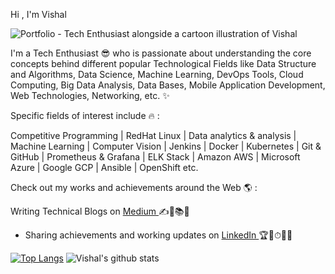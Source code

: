 Hi , I'm Vishal 

<img src="https://raw.githubusercontent.com/Vi1234sh12/Vi1234sh12/main/Scala.gif" alt="Portfolio  - Tech Enthusiast alongside a cartoon illustration of Vishal">

I'm a Tech Enthusiast 😎 who is passionate about understanding the core concepts behind different popular Technological Fields like Data Structure and Algorithms, Data Science, Machine Learning, DevOps Tools, Cloud Computing, Big Data Analysis, Data Bases, Mobile Application Development, Web Technologies, Networking, etc. ✨

Specific fields of interest include 🔥 :

Competitive Programming | RedHat Linux | Data analytics & analysis | Machine Learning  | Computer Vision | Jenkins | Docker | Kubernetes | Git & GitHub | Prometheus & Grafana | ELK Stack | Amazon AWS | Microsoft Azure | Google GCP  | Ansible | OpenShift etc.


Check out my works and achievements around the Web 🌎 :

Writing Technical Blogs on <a href="https://medium.com/https:/@vishald41234">Medium </a> ✍📃📚💼

- Sharing achievements and working updates on <a href="https://www.linkedin.com/in/vishal-dhanure-33769916a">LinkedIn </a> 🏆🥇⏱👨‍✈️



[![Top Langs](https://github-readme-stats.vercel.app/api/top-langs/?username=Vi1234sh12&layout=compact)](https://github.com/Vi1234sh12/github-readme-stats)   ![Vishal's github stats](https://github-readme-stats.vercel.app/api?username=Vi1234sh12&show_icons=true&theme=radical)
